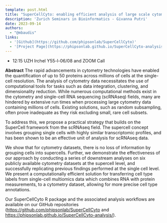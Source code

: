 ```yaml
---
template: post.html
title: "SuperCellCyto: enabling efficient analysis of large scale cytometry datasets"
description: 'Zurich Seminars in Bioinformatics - Givanna Putri'
date: 2023-09-14
authors:
  - "@mbaudis"
links:
  - '[Github](https://github.com/phipsonlab/SuperCellCyto)'
  - '[Project Page](https://phipsonlab.github.io/SuperCellCyto-analysis/)'
---
```


* 12:15 UZH Irchel Y55-l-06/08 and ZOOM Call

**Abstract** The rapid advancements in cytometry technologies have enabled the quantification of up to 50 proteins across millions of cells at the single-cell resolution. The analysis of cytometry data necessitates the use of computational tools for tasks such as data integration, clustering, and dimensionality reduction. While numerous computational methods exist in the cytometry and single-cell RNA sequencing (scRNAseq) fields, many are hindered by extensive run times when processing large cytometry data containing millions of cells. Existing solutions, such as random subsampling, often prove inadequate as they risk excluding small, rare cell subsets.
 
To address this, we propose a practical strategy that builds on the SuperCell framework from the scRNAseq field. The supercell concept involves grouping single cells with highly similar transcriptomic profiles, and has been shown to be an effective unit of analysis for scRNAseq data.
 
We show that for cytometry datasets, there is no loss of information by grouping cells into supercells. Further, we demonstrate the effectiveness of our approach by conducting a series of downstream analyses on six publicly available cytometry datasets at the supercell level, and successfully replicating previous findings performed at the single cell level. We present a computationally efficient solution for transferring cell type labels from single-cell multiomics data which combines RNA with protein measurements, to a cytometry dataset, allowing for more precise cell type annotations.
 
Our SuperCellCyto R package and the associated analysis workflows are available on our GitHub repositories (https://github.com/phipsonlab/SuperCellCyto and https://phipsonlab.github.io/SuperCellCyto-analysis/).